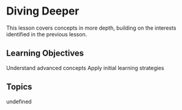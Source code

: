 # Diving Deeper

This lesson covers concepts in more depth, building on the interests identified in the previous lesson.

## Learning Objectives
Understand advanced concepts
Apply initial learning strategies

## Topics
undefined